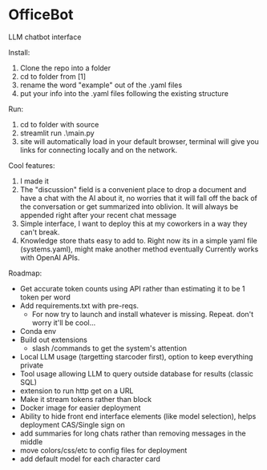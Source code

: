 # OfficeBot
LLM chatbot interface

Install:
1) Clone the repo into a folder
2) cd to folder from [1]
3) rename the word "example" out of the .yaml files
4) put your info into the .yaml files following the existing structure

Run: 
1) cd to folder with source
2) streamlit run .\main.py
3) site will automatically load in your default browser, terminal will give you links for connecting locally and on the network.

Cool features:
  1) I made it
  2) The "discussion" field is a convenient place to drop a document and have a chat with the AI about it, no worries that it will fall off the back of the conversation or get summarized into oblivion.  It will always be appended right after your recent chat message
  3) Simple interface, I want to deploy this at my coworkers in a way they can't break.
  4) Knowledge store thats easy to add to.  Right now its in a simple yaml file (systems.yaml), might make another method eventually
Currently works with OpenAI APIs.

Roadmap:
  - Get accurate token counts using API rather than estimating it to be 1 token per word
  - Add requirements.txt with pre-reqs.  
    - For now try to launch and install whatever is missing.  Repeat.  don't worry it'll be cool...
  - Conda env
  - Build out extensions 
    - slash /commands to get the system's attention
  - Local LLM usage (targetting starcoder first), option to keep everything private
  - Tool usage allowing LLM to query outside database for results (classic SQL)
  - extension to run http get on a URL
  - Make it stream tokens rather than block
  - Docker image for easier deployment
  - Ability to hide front end interface elements (like model selection), helps deployment
  CAS/Single sign on
  - add summaries for long chats rather than removing messages in the middle
  - move colors/css/etc to config files for deployment
  - add default model for each character card
